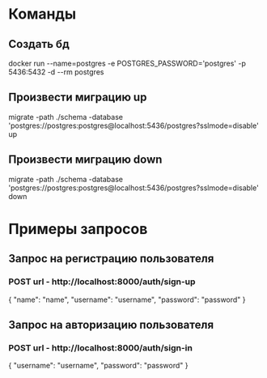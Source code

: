 # Команды #
## Создать бд ## 
docker run --name=postgres -e POSTGRES_PASSWORD='postgres' -p 5436:5432 -d --rm postgres
## Произвести миграцию up ##
migrate -path ./schema -database 'postgres://postgres:postgres@localhost:5436/postgres?sslmode=disable' up
## Произвести миграцию down ##
migrate -path ./schema -database 'postgres://postgres:postgres@localhost:5436/postgres?sslmode=disable' down

# Примеры запросов #
## Запрос на регистрацию пользователя ##
### POST url - http://localhost:8000/auth/sign-up ###
{
    "name": "name",
    "username": "username",
    "password": "password"
}

## Запрос на авторизацию пользователя ##
### POST url - http://localhost:8000/auth/sign-in ###
{
    "username": "username",
    "password": "password"
}